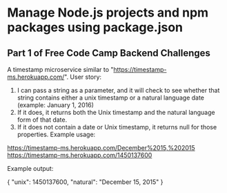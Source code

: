 Manage Node.js projects and npm packages using package.json
==============================
Part 1 of Free Code Camp Backend Challenges
------------------------------
A timestamp microservice similar to "https://timestamp-ms.herokuapp.com/".
User story:
1) I can pass a string as a parameter, and it will check to see whether that string contains either a unix timestamp or a natural language date (example: January 1, 2016)
2) If it does, it returns both the Unix timestamp and the natural language form of that date.
3) If it does not contain a date or Unix timestamp, it returns null for those properties.
Example usage:

https://timestamp-ms.herokuapp.com/December%2015,%202015<br>
https://timestamp-ms.herokuapp.com/1450137600

Example output:

{ "unix": 1450137600, "natural": "December 15, 2015" }
